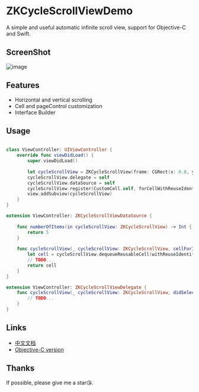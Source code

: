 # ZKCycleScrollViewDemo

A simple and useful automatic infinite scroll view, support for Objective-C and Swift.

## ScreenShot

![image](https://github.com/bestDew/ZKCycleScrollViewDemo/blob/master/ZKCycleScrollViewDemo/Untitled.gif)

## Features

-   Horizontal and vertical scrolling
-   Cell and pageControl customization
-   Interface Builder

## Usage

```swift

class ViewController: UIViewController {
    override func viewDidLoad() {
        super.viewDidLoad()
        
        let cycleScrollView = ZKCycleScrollView(frame: CGRect(x: 0.0, y: 0.0, width: 375.0, height: 65.0))
        cycleScrollView.delegate = self
        cycleScrollView.dataSource = self
        cycleScrollView.register(CustomCell.self, forCellWithReuseIdentifier: "cellReuseId")
        view.addSubview(cycleScrollView)
    }
}

extension ViewController: ZKCycleScrollViewDataSource {
    
    func numberOfItems(in cycleScrollView: ZKCycleScrollView) -> Int {
        return 5
    }
    
    func cycleScrollView(_ cycleScrollView: ZKCycleScrollView, cellForItemAt index: Int) -> ZKCycleScrollViewCell {
        let cell = cycleScrollView.dequeueReusableCell(withReuseIdentifier: "cellReuseId", for: index) as! CustomCell
        // TODO...
        return cell
    }
}

extension ViewController: ZKCycleScrollViewDelegate {
    func cycleScrollView(_ cycleScrollView: ZKCycleScrollView, didSelectItemAt index: Int) {
        // TODO...
    }
}

```

## Links

-   [中文文档](./README_CN.md)
-   [Objective-C version](https://github.com/bestDew/ZKCycleScrollViewDemo-OC)

## Thanks

If possible, please give me a star😘.

